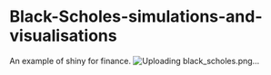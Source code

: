 # Black-Scholes-simulations-and-visualisations
An example of shiny for finance. 
![Uploading black_scholes.png…]()
